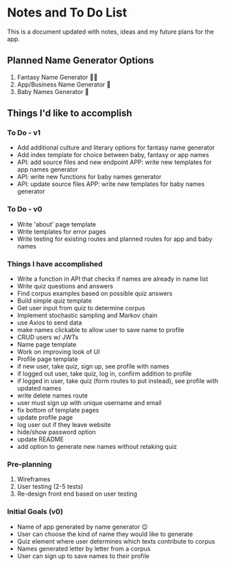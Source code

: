 # Notes and To Do List

This is a document updated with notes, ideas and my future plans for the app.

## Planned Name Generator Options
1. Fantasy Name Generator 🧚‍♂️
2. App/Business Name Generator 📱
3. Baby Names Generator 🍼

## Things I'd like to accomplish

### To Do - v1
- Add additional culture and literary options for fantasy name generator
- Add index template for choice between baby, fantasy or app names
- API: add source files and new endpoint APP: write new templates for app names generator
- API: write new functions for baby names generator
- API: update source files APP: write new templates for baby names generator

### To Do - v0
- Write 'about' page template
- Write templates for error pages
- Write testing for existing routes and planned routes for app and baby names

### Things I have accomplished
- Write a function in API that checks if names are already in name list
- Write quiz questions and answers
- Find corpus examples based on possible quiz answers
- Build simple quiz template
- Get user input from quiz to determine corpus
- Implement stochastic sampling and Markov chain
- use Axios to send data
- make names clickable to allow user to save name to profile
- CRUD users w/ JWTs
- Name page template
- Work on improving look of UI
- Profile page template
- if new user, take quiz, sign up, see profile with names
- if logged out user, take quiz, log in, confirm addition to profile
- if logged in user, take quiz (form routes to put instead), see profile with updated names
- write delete names route
- user must sign up with unique username and email
- fix bottom of template pages
- update profile page
- log user out if they leave website
- hide/show password option
- update README
- add option to generate new names without retaking quiz

### Pre-planning
1. Wireframes
2. User testing (2-5 tests)
3. Re-design front end based on user testing

### Initial Goals (v0)
- Name of app generated by name generator 😉
- User can choose the kind of name they would like to generate
- Quiz element where user determines which texts contribute to corpus
- Names generated letter by letter from a corpus
- User can sign up to save names to their profile
